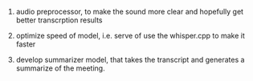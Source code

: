1. audio preprocessor, to make the sound more clear and hopefully get better transcrption results

2. optimize speed of model, i.e. serve of use the whisper.cpp to make it faster

3. develop summarizer model, that takes the transcript and generates a summarize of the meeting.